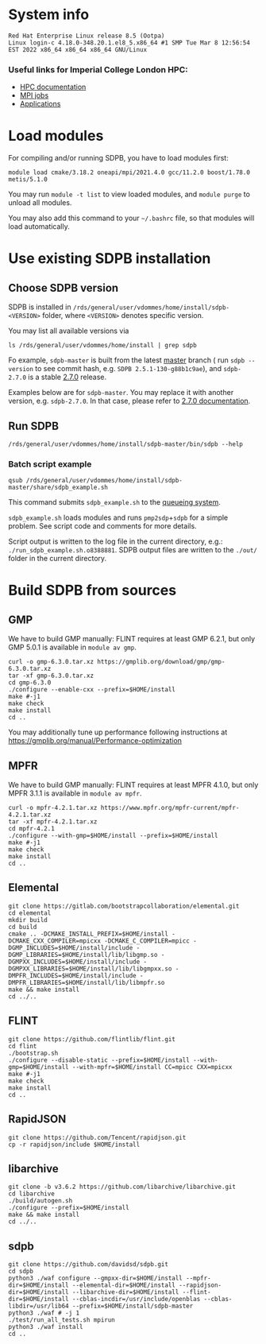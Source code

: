 # System info

    Red Hat Enterprise Linux release 8.5 (Ootpa)
    Linux login-c 4.18.0-348.20.1.el8_5.x86_64 #1 SMP Tue Mar 8 12:56:54 EST 2022 x86_64 x86_64 x86_64 GNU/Linux

### Useful links for Imperial College London HPC:

- [HPC documentation](https://icl-rcs-user-guide.readthedocs.io/en/latest/hpc/)
- [MPI jobs](https://icl-rcs-user-guide.readthedocs.io/en/latest/hpc/queues/mpi-jobs/)
- [Applications](https://icl-rcs-user-guide.readthedocs.io/en/latest/hpc/applications/)

# Load modules

For compiling and/or running SDPB, you have to load modules first:

    module load cmake/3.18.2 oneapi/mpi/2021.4.0 gcc/11.2.0 boost/1.78.0 metis/5.1.0

You may run `module -t list` to view loaded modules,
and `module purge` to unload all modules.

You may also add this command to your `~/.bashrc` file, so that modules will load automatically.

# Use existing SDPB installation

## Choose SDPB version

SDPB is installed in `/rds/general/user/vdommes/home/install/sdpb-<VERSION>` folder,
where `<VERSION>` denotes specific version.

You may list all available versions via

    ls /rds/general/user/vdommes/home/install | grep sdpb

Fo example, `sdpb-master` is built from the latest [master](https://github.com/davidsd/sdpb/tree/master) branch (
run `sdpb --version` to see commit hash, e.g. `SDPB 2.5.1-130-g88b1c9ae`),
and `sdpb-2.7.0` is a stable [2.7.0](https://github.com/davidsd/sdpb/releases/tag/2.7.0) release.

Examples below are for `sdpb-master`.
You may replace it with another version, e.g. `sdpb-2.7.0`.
In that case, please refer
to [2.7.0 documentation](https://github.com/davidsd/sdpb/blob/2.7.0/docs/site_installs/Imperial.md).

## Run SDPB

    /rds/general/user/vdommes/home/install/sdpb-master/bin/sdpb --help

### Batch script example

    qsub /rds/general/user/vdommes/home/install/sdpb-master/share/sdpb_example.sh

This command submits `sdpb_example.sh` to
the [queueing system](https://wiki.imperial.ac.uk/display/HPC/Queueing+System).

`sdpb_example.sh` loads modules and runs `pmp2sdp`+`sdpb` for a simple problem.
See script code and comments for more details.

Script output is written to the log file in the current directory, e.g.:
`./run_sdpb_example.sh.o8388881`.
SDPB output files are written to the `./out/` folder in the current directory.

# Build SDPB from sources

## GMP
We have to build GMP manually: FLINT requires at least GMP 6.2.1, but only GMP 5.0.1 is available in `module av gmp`.

    curl -o gmp-6.3.0.tar.xz https://gmplib.org/download/gmp/gmp-6.3.0.tar.xz
    tar -xf gmp-6.3.0.tar.xz
    cd gmp-6.3.0
    ./configure --enable-cxx --prefix=$HOME/install
    make #-j1
    make check
    make install
    cd ..

You may additionally tune up performance following instructions at https://gmplib.org/manual/Performance-optimization

## MPFR
We have to build GMP manually: FLINT requires at least MPFR 4.1.0, but only MPFR 3.1.1 is available in `module av mpfr`.

    curl -o mpfr-4.2.1.tar.xz https://www.mpfr.org/mpfr-current/mpfr-4.2.1.tar.xz
    tar -xf mpfr-4.2.1.tar.xz
    cd mpfr-4.2.1
    ./configure --with-gmp=$HOME/install --prefix=$HOME/install
    make #-j1
    make check
    make install
    cd ..

## Elemental

    git clone https://gitlab.com/bootstrapcollaboration/elemental.git
    cd elemental
    mkdir build
    cd build    
    cmake .. -DCMAKE_INSTALL_PREFIX=$HOME/install -DCMAKE_CXX_COMPILER=mpicxx -DCMAKE_C_COMPILER=mpicc -DGMP_INCLUDES=$HOME/install/include -DGMP_LIBRARIES=$HOME/install/lib/libgmp.so -DGMPXX_INCLUDES=$HOME/install/include -DGMPXX_LIBRARIES=$HOME/install/lib/libgmpxx.so -DMPFR_INCLUDES=$HOME/install/include -DMPFR_LIBRARIES=$HOME/install/lib/libmpfr.so
    make && make install
    cd ../..

## FLINT

    git clone https://github.com/flintlib/flint.git
    cd flint
    ./bootstrap.sh
    ./configure --disable-static --prefix=$HOME/install --with-gmp=$HOME/install --with-mpfr=$HOME/install CC=mpicc CXX=mpicxx
    make #-j1
    make check
    make install 
    cd ..

## RapidJSON

    git clone https://github.com/Tencent/rapidjson.git
    cp -r rapidjson/include $HOME/install

## libarchive

    git clone -b v3.6.2 https://github.com/libarchive/libarchive.git
    cd libarchive
    ./build/autogen.sh
    ./configure --prefix=$HOME/install
    make && make install
    cd ../..

## sdpb

    git clone https://github.com/davidsd/sdpb.git
    cd sdpb 
    python3 ./waf configure --gmpxx-dir=$HOME/install --mpfr-dir=$HOME/install --elemental-dir=$HOME/install --rapidjson-dir=$HOME/install --libarchive-dir=$HOME/install --flint-dir=$HOME/install --cblas-incdir=/usr/include/openblas --cblas-libdir=/usr/lib64 --prefix=$HOME/install/sdpb-master
    python3 ./waf # -j 1
    ./test/run_all_tests.sh mpirun
    python3 ./waf install
    cd ..
